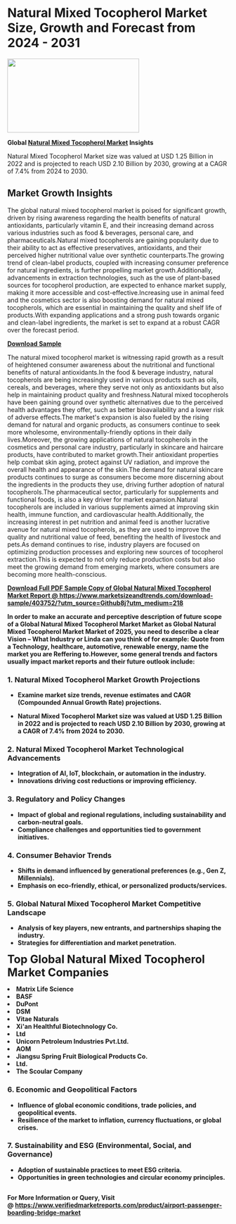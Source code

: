 <H1>Natural Mixed Tocopherol Market Size, Growth and Forecast from 2024 - 2031</H1><img class="aligncenter size-medium wp-image-584254" src="https://thirdeyenews.in/wp-content/uploads/2024/09/Global-Market-Research-300x168.jpeg" alt="" width="300" height="168" /><p><strong>Global&nbsp;<a href="https://www.marketsizeandtrends.com/download-sample/403752/?utm_source=Github8j?utm_medium=218">Natural Mixed Tocopherol Market</a> Insights</strong></p><p>Natural Mixed Tocopherol Market size was valued at USD 1.25 Billion in 2022 and is projected to reach USD 2.10 Billion by 2030, growing at a CAGR of 7.4% from 2024 to 2030.</p><p><h2>Market Growth Insights</h2> <p>The global natural mixed tocopherol market is poised for significant growth, driven by rising awareness regarding the health benefits of natural antioxidants, particularly vitamin E, and their increasing demand across various industries such as food & beverages, personal care, and pharmaceuticals.Natural mixed tocopherols are gaining popularity due to their ability to act as effective preservatives, antioxidants, and their perceived higher nutritional value over synthetic counterparts.The growing trend of clean-label products, coupled with increasing consumer preference for natural ingredients, is further propelling market growth.Additionally, advancements in extraction technologies, such as the use of plant-based sources for tocopherol production, are expected to enhance market supply, making it more accessible and cost-effective.Increasing use in animal feed and the cosmetics sector is also boosting demand for natural mixed tocopherols, which are essential in maintaining the quality and shelf life of products.With expanding applications and a strong push towards organic and clean-label ingredients, the market is set to expand at a robust CAGR over the forecast period.</p> <p><strong><a href="#">Download Sample</a></strong></p> <p>The natural mixed tocopherol market is witnessing rapid growth as a result of heightened consumer awareness about the nutritional and functional benefits of natural antioxidants.In the food & beverage industry, natural tocopherols are being increasingly used in various products such as oils, cereals, and beverages, where they serve not only as antioxidants but also help in maintaining product quality and freshness.Natural mixed tocopherols have been gaining ground over synthetic alternatives due to the perceived health advantages they offer, such as better bioavailability and a lower risk of adverse effects.The market's expansion is also fueled by the rising demand for natural and organic products, as consumers continue to seek more wholesome, environmentally-friendly options in their daily lives.Moreover, the growing applications of natural tocopherols in the cosmetics and personal care industry, particularly in skincare and haircare products, have contributed to market growth.Their antioxidant properties help combat skin aging, protect against UV radiation, and improve the overall health and appearance of the skin.The demand for natural skincare products continues to surge as consumers become more discerning about the ingredients in the products they use, driving further adoption of natural tocopherols.The pharmaceutical sector, particularly for supplements and functional foods, is also a key driver for market expansion.Natural tocopherols are included in various supplements aimed at improving skin health, immune function, and cardiovascular health.Additionally, the increasing interest in pet nutrition and animal feed is another lucrative avenue for natural mixed tocopherols, as they are used to improve the quality and nutritional value of feed, benefiting the health of livestock and pets.As demand continues to rise, industry players are focused on optimizing production processes and exploring new sources of tocopherol extraction.This is expected to not only reduce production costs but also meet the growing demand from emerging markets, where consumers are becoming more health-conscious.<p><strong><a href="#"></p><p><span class=""><strong>Download Full PDF Sample Copy of Global Natural Mixed Tocopherol Market Report</strong> @ <a href="https://www.marketsizeandtrends.com/download-sample/403752/?utm_source=Github8j?utm_medium=218" target="_blank">https://www.marketsizeandtrends.com/download-sample/403752/?utm_source=Github8j?utm_medium=218</a></span></p><p>In order to make an accurate and perceptive description of future scope of a Global&nbsp;Natural Mixed Tocopherol Market Market as Global&nbsp;Natural Mixed Tocopherol Market Market of 2025, you need to describe a clear Vision &ndash; What Industry or Linda can you think of for example: Quote from a Technology, healthcare, automotive, renewable energy, name the market you are Reffering to.However, some general trends and factors usually impact market reports and their future outlook include:</p><h3>1.&nbsp;<strong>Natural Mixed Tocopherol Market Growth Projections</strong></h3><ul><li>Examine market size trends, revenue estimates and CAGR (Compounded Annual Growth Rate) projections.</li><li><p>Natural Mixed Tocopherol Market size was valued at USD 1.25 Billion in 2022 and is projected to reach USD 2.10 Billion by 2030, growing at a CAGR of 7.4% from 2024 to 2030.</p></li></ul><h3>2.&nbsp;<strong>Natural Mixed Tocopherol Market Technological Advancements</strong></h3><ul><li>Integration of AI, IoT, blockchain, or automation in the industry.</li><li>Innovations driving cost reductions or improving efficiency.</li></ul><h3>3.&nbsp;<strong>Regulatory and Policy Changes</strong></h3><ul><li>Impact of global and regional regulations, including sustainability and carbon-neutral goals.</li><li>Compliance challenges and opportunities tied to government initiatives.</li></ul><h3>4.&nbsp;<strong>Consumer Behavior Trends</strong></h3><ul><li>Shifts in demand influenced by generational preferences (e.g., Gen Z, Millennials).</li><li>Emphasis on eco-friendly, ethical, or personalized products/services.</li></ul><h3>5.&nbsp;<strong>Global Natural Mixed Tocopherol Market Competitive Landscape</strong></h3><ul><li>Analysis of key players, new entrants, and partnerships shaping the industry.</li><li>Strategies for differentiation and market penetration.</li></ul><p data-pm-slice="1 1 []"><span style="color: inherit; font-family: inherit; font-size: 25px;">Top Global Natural Mixed Tocopherol Market Companies</span></p><div class="" data-test-id=""><p><li>Matrix Life Science</li><li> BASF</li><li> DuPont</li><li> DSM</li><li> Vitae Naturals</li><li> Xi'an Healthful Biotechnology Co.</li><li>Ltd</li><li> Unicorn Petroleum Industries Pvt.Ltd.</li><li> AOM</li><li> Jiangsu Spring Fruit Biological Products Co.</li><li> Ltd.</li><li> The Scoular Company</li></p></div><h3>6.&nbsp;<strong>Economic and Geopolitical Factors</strong></h3><ul><li>Influence of global economic conditions, trade policies, and geopolitical events.</li><li>Resilience of the market to inflation, currency fluctuations, or global crises.</li></ul><h3>7.&nbsp;<strong>Sustainability and ESG (Environmental, Social, and Governance)</strong></h3><ul><li>Adoption of sustainable practices to meet ESG criteria.</li><li>Opportunities in green technologies and circular economy principles.</li></ul><h2><strong style="font-size: 14px;">For More Information or Query, Visit @&nbsp;</strong><a style="background-color: #ffffff; font-size: 14px;" href="https://www.marketsizeandtrends.com/report/natural-mixed-tocopherol-market/" target="_blank">https://www.verifiedmarketreports.com/product/airport-passenger-boarding-bridge-market</a></h2>